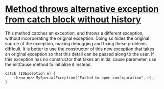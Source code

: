 # [Method throws alternative exception from catch block without history](http://fb-contrib.sourceforge.net/bugdescriptions.html#LEST_LOST_EXCEPTION_STACK_TRACE)

This method catches an exception, and throws a different exception, without incorporating the
			original exception. Doing so hides the original source of the exception, making debugging and fixing
			these problems difficult. It is better to use the constructor of this new exception that takes an
			original exception so that this detail can be passed along to the user. If this exception has no constructor
			that takes an initial cause parameter, use the initCause method to initialize it instead.

    catch (IOException e) {
        throw new MySpecialException("Failed to open configuration", e);
    }